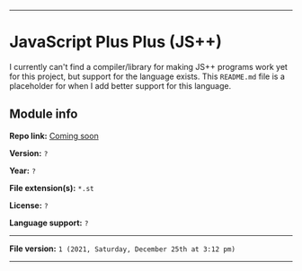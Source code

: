 
***

# JavaScript Plus Plus (JS++)

I currently can't find a compiler/library for making JS++ programs work yet for this project, but support for the language exists. This `README.md` file is a placeholder for when I add better support for this language.

## Module info

**Repo link:** [Coming soon](https://www.example.com/)

**Version:** `?`

**Year:** `?`

**File extension(s):** `*.st`

**License:** `?`

**Language support:** `?`

***

**File version:** `1 (2021, Saturday, December 25th at 3:12 pm)`

***
